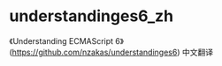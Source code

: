 understandinges6_zh
===================

《Understanding ECMAScript 6》(https://github.com/nzakas/understandinges6) 中文翻译

